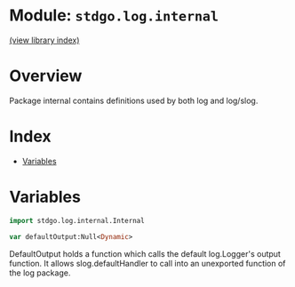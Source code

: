 # Module: `stdgo.log.internal`

[(view library index)](../../stdgo.md)


# Overview



Package internal contains definitions used by both log and log/slog.  

# Index


- [Variables](<#variables>)

# Variables


```haxe
import stdgo.log.internal.Internal
```


```haxe
var defaultOutput:Null<Dynamic>
```



DefaultOutput holds a function which calls the default log.Logger's
output function.
It allows slog.defaultHandler to call into an unexported function of
the log package.  


